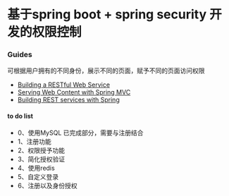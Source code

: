 # 基于spring boot + spring security 开发的权限控制

### Guides
可根据用户拥有的不同身份，展示不同的页面，赋予不同的页面访问权限
* [Building a RESTful Web Service](https://spring.io/guides/gs/rest-service/)
* [Serving Web Content with Spring MVC](https://spring.io/guides/gs/serving-web-content/)
* [Building REST services with Spring](https://spring.io/guides/tutorials/bookmarks/)

#### to do list
* 0、使用MySQL 已完成部分，需要与注册结合
* 1、注册功能
* 2、权限授予功能
* 3、简化授权验证
* 4、使用redis
* 5、自定义登录
* 6、注册以及身份授权

